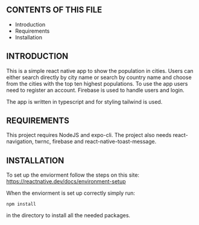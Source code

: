 CONTENTS OF THIS FILE
---------------------

 * Introduction
 * Requirements
 * Installation


INTRODUCTION
------------

This is a simple react native app to show the population in cities. Users can either search directly by city name or search by country name 
and choose from the cities with the top ten highest populations. To use the app users need to register an account. Firebase is used to handle users and login.

The app is written in typescript and for styling tailwind is used. 

REQUIREMENTS
------------

This project requires NodeJS and expo-cli. The project also needs react-navigation, twrnc, firebase and react-native-toast-message.


INSTALLATION
------------

To set up the enviorment follow the steps on this site: https://reactnative.dev/docs/environment-setup

When the enviorment is set up correctly simply run:
```
npm install
```
in the directory to install all the needed packages.
